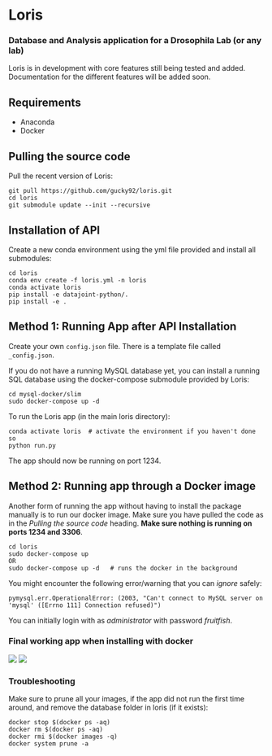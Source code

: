 # Loris
### Database and Analysis application for a Drosophila Lab (or any lab)

Loris is in development with core features still being tested and added.
Documentation for the different features will be added soon.

## Requirements

* Anaconda
* Docker

## Pulling the source code

Pull the recent version of Loris:
```
git pull https://github.com/gucky92/loris.git
cd loris
git submodule update --init --recursive
```

## Installation of API

Create a new conda environment using the yml file provided and install all submodules:
```
cd loris
conda env create -f loris.yml -n loris
conda activate loris
pip install -e datajoint-python/.
pip install -e .
```

## Method 1: Running App after API Installation

Create your own `config.json` file. There is a template file called `_config.json`.

If you do not have a running MySQL database yet, you can install a running SQL database using the docker-compose submodule provided by Loris:
```
cd mysql-docker/slim
sudo docker-compose up -d
```

To run the Loris app (in the main loris directory):
```
conda activate loris  # activate the environment if you haven't done so
python run.py
```
The app should now be running on port 1234.

## Method 2: Running app through a Docker image
Another form of running the app without having to install the package manually is to run our docker image. Make sure you have pulled the code as in the
*Pulling the source code* heading.
**Make sure nothing is running on ports 1234 and 3306**.

```
cd loris
sudo docker-compose up
OR
sudo docker-compose up -d   # runs the docker in the background
```
You might encounter the following error/warning that you can *ignore* safely:
```
pymysql.err.OperationalError: (2003, "Can't connect to MySQL server on 'mysql' ([Errno 111] Connection refused)")
```

You can initially login with as *administrator* with password *fruitfish*.

### Final working app when installing with docker
![](images/get_result.png)
![](images/get_result2.png)

### Troubleshooting

Make sure to prune all your images, if the app did not run the first time around, and remove the database folder in loris (if it exists):

```
docker stop $(docker ps -aq)
docker rm $(docker ps -aq)
docker rmi $(docker images -q)
docker system prune -a
```
